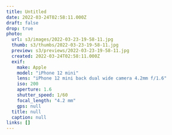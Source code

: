 ```yaml
---
title: Untitled
date: 2022-03-24T02:58:11.000Z
draft: false
drop: true
photo:
  url: s3/images/2022-03-23-19-58-11.jpg
  thumb: s3/thumbs/2022-03-23-19-58-11.jpg
  preview: s3/previews/2022-03-23-19-58-11.jpg
  created: 2022-03-24T02:58:11.000Z
  exif:
    make: Apple
    model: "iPhone 12 mini"
    lens: "iPhone 12 mini back dual wide camera 4.2mm f/1.6"
    iso: 200
    aperture: 1.6
    shutter_speed: 1/60
    focal_length: "4.2 mm"
    gps: null
  title: null
  caption: null
links: []
---
```


